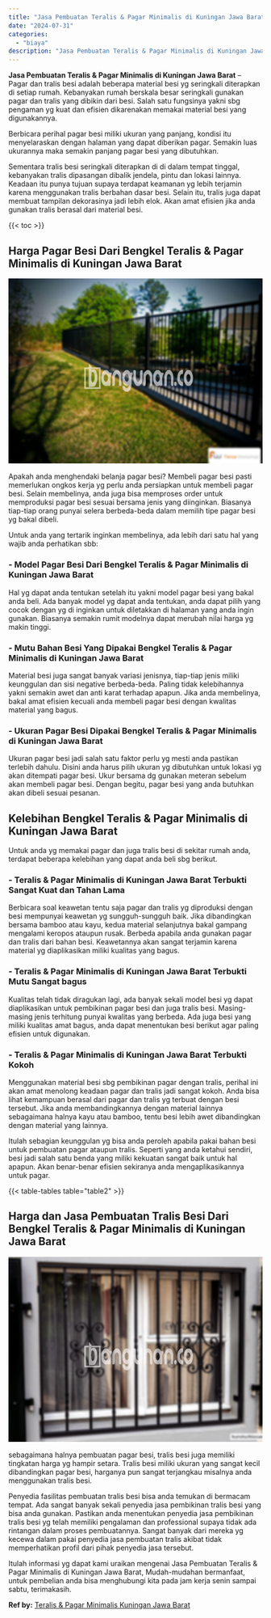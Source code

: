 ```yaml
---
title: "Jasa Pembuatan Teralis & Pagar Minimalis di Kuningan Jawa Barat"
date: "2024-07-31"
categories: 
  - "biaya"
description: "Jasa Pembuatan Teralis & Pagar Minimalis di Kuningan Jawa Barat. Itulah informasi yg dapat kami uraikan mengenai Jasa Pembuatan Teralis & Pagar Minimalis di..."
---
```


**Jasa Pembuatan Teralis & Pagar Minimalis di Kuningan Jawa Barat** – Pagar dan tralis besi adalah beberapa material besi yg seringkali diterapkan di setiap rumah. Kebanyakan rumah berskala besar seringkali gunakan pagar dan tralis yang dibikin dari besi. Salah satu fungsinya yakni sbg pengaman yg kuat dan efisien dikarenakan memakai material besi yang digunakannya.

Berbicara perihal pagar besi miliki ukuran yang panjang, kondisi itu menyelaraskan dengan halaman yang dapat diberikan pagar. Semakin luas ukurannya maka semakin panjang pagar besi yang dibutuhkan.

Sementara tralis besi seringkali diterapkan di di dalam tempat tinggal, kebanyakan tralis dipasangan dibalik jendela, pintu dan lokasi lainnya. Keadaan itu punya tujuan supaya terdapat keamanan yg lebih terjamin karena menggunakan tralis berbahan dasar besi. Selain itu, tralis juga dapat membuat tampilan dekorasinya jadi lebih elok. Akan amat efisien jika anda gunakan tralis berasal dari material besi.

{{< toc >}}

## Harga Pagar Besi Dari Bengkel Teralis & Pagar Minimalis di Kuningan Jawa Barat

![Jasa Pembuatan Teralis & Pagar Minimalis di Kuningan Jawa Barat](/images/pagar-minimalis-murah-46.png)

Apakah anda menghendaki belanja pagar besi? Membeli pagar besi pasti memerlukan ongkos kerja yg perlu anda persiapkan untuk membeli pagar besi. Selain membelinya, anda juga bisa memproses order untuk memproduksi pagar besi sesuai bersama jenis yang diinginkan. Biasanya tiap-tiap orang punyai selera berbeda-beda dalam memilih tipe pagar besi yg bakal dibeli.

Untuk anda yang tertarik inginkan membelinya, ada lebih dari satu hal yang wajib anda perhatikan sbb:
### \- Model Pagar Besi Dari Bengkel Teralis & Pagar Minimalis di Kuningan Jawa Barat

Hal yg dapat anda tentukan setelah itu yakni model pagar besi yang bakal anda beli. Ada banyak model yg dapat anda tentukan, anda dapat pilih yang cocok dengan yg di inginkan untuk diletakkan di halaman yang anda ingin gunakan. Biasanya semakin rumit modelnya dapat merubah nilai harga yg makin tinggi.

### \- Mutu Bahan Besi Yang Dipakai Bengkel Teralis & Pagar Minimalis di Kuningan Jawa Barat

Material besi juga sangat banyak variasi jenisnya, tiap-tiap jenis miliki keunggulan dan sisi negative berbeda-beda. Paling tidak kelebihannya yakni semakin awet dan anti karat terhadap apapun. Jika anda membelinya, bakal amat efisien kecuali anda membeli pagar besi dengan kwalitas material yang bagus.

### \- Ukuran Pagar Besi Dipakai Bengkel Teralis & Pagar Minimalis di Kuningan Jawa Barat

Ukuran pagar besi jadi salah satu faktor perlu yg mesti anda pastikan terlebih dahulu. Disini anda harus pilih ukuran yg dibutuhkan untuk lokasi yg akan ditempati pagar besi. Ukur bersama dg gunakan meteran sebelum akan membeli pagar besi. Dengan begitu, pagar besi yang anda butuhkan akan dibeli sesuai pesanan.

## Kelebihan Bengkel Teralis & Pagar Minimalis di Kuningan Jawa Barat

Untuk anda yg memakai pagar dan juga tralis besi di sekitar rumah anda, terdapat beberapa kelebihan yang dapat anda beli sbg berikut.

### \- Teralis & Pagar Minimalis di Kuningan Jawa Barat Terbukti Sangat Kuat dan Tahan Lama

Berbicara soal keawetan tentu saja pagar dan tralis yg diproduksi dengan besi mempunyai keawetan yg sungguh-sungguh baik. Jika dibandingkan bersama bamboo atau kayu, kedua material selanjutnya bakal gampang mengalami keropos ataupun rusak. Berbeda apabila anda gunakan pagar dan tralis dari bahan besi. Keawetannya akan sangat terjamin karena material yg diaplikasikan miliki kualitas yang bagus.

### \- Teralis & Pagar Minimalis di Kuningan Jawa Barat Terbukti Mutu Sangat bagus

Kualitas telah tidak diragukan lagi, ada banyak sekali model besi yg dapat diaplikasikan untuk pembikinan pagar besi dan juga tralis besi. Masing-masing jenis terhitung punyai kwalitas yang berbeda. Ada juga besi yang miliki kualitas amat bagus, anda dapat menentukan besi berikut agar paling efisien untuk digunakan.

### \- Teralis & Pagar Minimalis di Kuningan Jawa Barat Terbukti Kokoh

Menggunakan material besi sbg pembikinan pagar dengan tralis, perihal ini akan amat menolong keadaan pagar dan tralis jadi sangat kokoh. Anda bisa lihat kemampuan berasal dari pagar dan tralis yg terbuat dengan besi tersebut. Jika anda membandingkannya dengan material lainnya sebagaimana halnya kayu atau bamboo, tentu besi lebih awet dibandingkan dengan material yang lainnya.

Itulah sebagian keunggulan yg bisa anda peroleh apabila pakai bahan besi untuk pembuatan pagar ataupun tralis. Seperti yang anda ketahui sendiri, besi jadi salah satu benda yang miliki kekuatan sangat baik untuk hal apapun. Akan benar-benar efisien sekiranya anda mengaplikasikannya untuk pagar.

{{< table-tables table="table2" >}}

## Harga dan Jasa Pembuatan Tralis Besi Dari Bengkel Teralis & Pagar Minimalis di Kuningan Jawa Barat

![Jasa Pembuatan Teralis & Pagar Minimalis di Kuningan Jawa Barat](/images/teralis-minimalis-murah-14.png)

sebagaimana halnya pembuatan pagar besi, tralis besi juga memiliki tingkatan harga yg hampir setara. Tralis besi miliki ukuran yang sangat kecil dibandingkan pagar besi, harganya pun sangat terjangkau misalnya anda menggunakan tralis besi.

Penyedia fasilitas pembuatan tralis besi bisa anda temukan di bermacam tempat. Ada sangat banyak sekali penyedia jasa pembikinan tralis besi yang bisa anda gunakan. Pastikan anda menentukan penyedia jasa pembikinan tralis besi yg telah memiliki pengalaman dan professional supaya tidak ada rintangan dalam proses pembuatannya. Sangat banyak dari mereka yg kecewa dalam pakai penyedia jasa pembuatan tralis akibat tidak memperhatikan profil dari pihak penyedia jasa tersebut.

Itulah informasi yg dapat kami uraikan mengenai Jasa Pembuatan Teralis & Pagar Minimalis di Kuningan Jawa Barat, Mudah-mudahan bermanfaat, untuk pembelian anda bisa menghubungi kita pada jam kerja senin sampai sabtu, terimakasih.

**Ref by:** [Teralis & Pagar Minimalis Kuningan Jawa Barat](https://id.wikipedia.org/wiki/Teralis)
